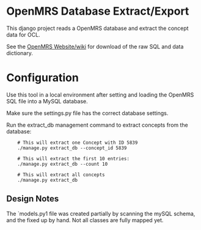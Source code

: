 # OpenMRS Database Extract/Export

This django project reads a OpenMRS database and extract the concept
data for OCL.

See the [OpenMRS Website/wiki](https://wiki.openmrs.org/display/docs/Concept+Data+Model) for download of the raw SQL and
data dictionary.

# Configuration

Use this tool in a local environment after setting and loading the OpenMRS SQL file into a MySQL database.

Make sure the settings.py file has the correct database settings.

Run the extract_db management command to extract concepts from the database:

```
    # This will extract one Concept with ID 5839
    ./manage.py extract_db --concept_id 5839

    # This will extract the first 10 entries:
    ./manage.py extract_db --count 10

    # This will extract all concepts
    ./manage.py extract_db

```

## Design Notes

The `models.py1 file was created partially by scanning the mySQL schema, and the fixed up by hand. Not all classes are fully mapped yet.
